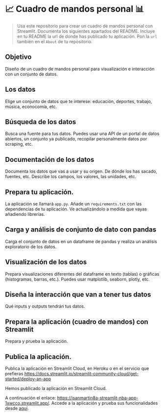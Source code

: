 # 📈 Cuadro de mandos personal 📊
 
> Usa este repositorio para crear un cuadro de mandos personal con Streamlit. Documenta los siguientes apartados del README.
> Incluye en tu README la url de donde has publicado tu aplicación. Pon la `url` también en el `About` de tu repositorio.

## Objetivo
Diseño de un cuadro de mandos personal para visualización e interacción con un conjunto de datos.

## Los datos
Elige un conjunto de datos que te interese: educación, deportes, trabajo, música, econocomía, etc. 

## Búsqueda de los datos
Busca una fuente para tus datos. Puedes usar una API de un portal de datos abiertos, un conjunto ya publicado, recopilar personalmente datos por scraping, etc.

## Documentación de los datos
Documenta los datos que vas a usar y su origen. De dónde los has sacado, fuentes, etc. Describe los campos, los valores, las unidades, etc.

## Prepara tu aplicación.
La aplicación se llamará `app.py`. Añade un `requirements.txt` con las dependencias de tu aplicación. Ve actualizándolo a medida que vayas añadiendo librerías.

## Carga y análisis de conjunto de dato con pandas
Carga el conjunto de datos en un dataframe de pandas y realiza un análisis exploratorio de los datos.

## Visualización de los datos
Prepara visualizaciones diferentes del dataframe en texto (tablas) o gráficas (histogramas, barras, etc.). Puedes usar matplotlib, seaborn, plotly, etc.

## Diseña la interacción que van a tener tus datos
Qué inputs y outputs tendrán tus datos. 

## Prepara la aplicación (cuadro de mandos) con Streamlit
Prepara y prueba la aplicación.

## Publica la aplicación.
Publica la aplicación en Streamlit Cloud, en Heroku o en el servicio que prefieras https://docs.streamlit.io/streamlit-community-cloud/get-started/deploy-an-app

Hemos publicado la aplicación en Streamlit Cloud.

A continuación el enlace: https://isanmartin8a-streamlit-nba-app-1xwcco.streamlit.app/.
Accede a la aplicación y prueba sus funcionalidades desde [aquí](https://isanmartin8a-streamlit-nba-app-1xwcco.streamlit.app/).